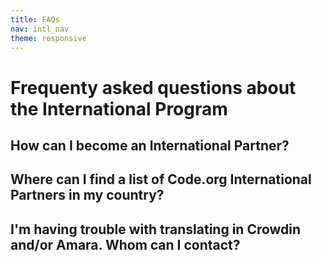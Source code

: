 ```yaml
---
title: FAQs
nav: intl_nav
theme: responsive
---
```


# Frequenty asked questions about the International Program


## How can I become an International Partner? 

## Where can I find a list of Code.org International Partners in my country? 

## I'm having trouble with translating in Crowdin and/or Amara. Whom can I contact? 

## 